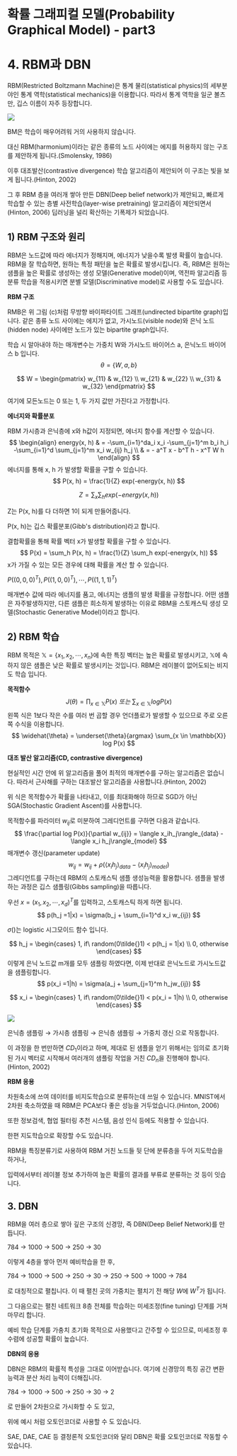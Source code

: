 # 확률 그래피컬 모델(Probability Graphical Model) - part3

# 4. RBM과 DBN

RBM(Restricted Boltzmann Machine)은 통계 물리(statistical physics)의 세부분야인 통계 역학(statistical mechanics)을 이용합니다. 따라서 통계 역학을 일군 볼츠만, 깁스 이름이 자주 등장합니다.





![](https://i.ibb.co/K94zV1R/image.png)

BM은 학습이 매우어려워 거의 사용하지 않습니다.

대신 RBM(harmonium)이라는 같은 종류의 노드 사이에는 에지를 허용하지 않는 구조를 제안하게 됩니다.(Smolensky, 1986)

이후 대조발산(contrastive divergence) 학습 알고리즘이 제안되어 이 구조는 빛을 보게 됩니다.(Hinton, 2002)

그 후 RBM 층을 여러개 쌓아 만든 DBN(Deep belief network)가 제안되고, 빠르게 학습할 수 있는 층별 사전학습(layer-wise pretraining) 알고리즘이 제안되면서(Hinton, 2006) 딥러닝을 널리 확산하는 기폭제가 되었습니다.



## 1) RBM 구조와 원리

RBM은 노드값에 따라 에너지가 정해지며, 에너지가 낮을수록 발생 확률이 높습니다. RBM을 잘 학습하면, 원하는 특정 패턴을 높은 확률로 발생시킵니다. 즉, RBM은 원하는 샘플을 높은 확률로 생성하는 생성 모델(Generative model)이며, 역전파 알고리즘 등 분류 학습을 적용시키면 분별 모델(Discriminative model)로 사용할 수도 있습니다.



**RBM 구조**

RMB은 위 그림 (c)처럼 무방향 바이파타이트 그래프(undirected bipartite graph)입니다. 같은 종류 노드 사이에는 에지가 없고, 가시노드(visible node)와 은닉 노드(hidden node) 사이에만 노드가 있는 bipartite graph입니다.

학습 시 알아내야 하는 매개변수는 가중치 W와 가시노드 바이어스 a, 은닉노드 바이어스 b 입니다.
$$
\theta = \{W, a, b\}
$$

$$
W =
\begin{pmatrix}
w_{11} & w_{12} \\
w_{21} & w_{22} \\
w_{31} & w_{32}
\end{pmatrix}
$$

여기에 모든노드는 0 또는 1, 두 가지 값만 가진다고 가정합니다.



**에너지와 확률분포**

RBM 가시층과 은닉층에 x와 h값이 지정되면, 에너지 함수를 계산할 수 있습니다.
$$
\begin{align}
energy(x, h) & =
-\sum_{i=1}^da_i x_i -\sum_{j=1}^m b_i h_i -\sum_{i=1}^d \sum_{j=1}^m x_i w_{ij} h_j \\
& = - a^T x - b^T h - x^T W h
\end{align}
$$
에너지를 통해 x, h 가 발생할 확률을 구할 수 있습니다.
$$
P(x, h) = \frac{1}{Z} exp(-energy(x, h))
$$

$$
Z = \sum_x \sum_h exp(-energy(x, h))
$$

Z는 P(x, h)를 다 더하면 1이 되게 만들어줍니다.

P(x, h)는 깁스 확률분포(Gibb's distribution)라고 합니다.



결합확률을 통해 확률 벡터 x가 발생할 확률을 구할 수 있습니다.
$$
P(x) = \sum_h P(x, h) = \frac{1}{Z} \sum_h exp(-energy(x, h))
$$
x가 가질 수 있는 모든 경우에 대해 확률을 계산 할 수 있습니다.

$P((0,0,0)^T), P((1,0,0)^T), \cdots, P((1,1,1)^T)$ 

매개변수 값에 따라 에너지를 품고, 에너지는 샘플의 발생 확률을 규정합니다. 어떤 샘플은 자주발생하지만, 다른 샘플은 희소하게 발생하는 이유로 RBM을 스토캐스틱 생성 모델(Stochastic Generative Model)이라고 합니다.



## 2) RBM 학습

RBM 목적은 $\mathbb{X} = \{x_1, x_2, \cdots, x_n\}$에 속한 특징 벡터는 높은 확률로 발생시키고, $\mathbb{X}$에 속하지 않은 샘플은 낮은 확률로 발생시키는 것입니다. RBM은 레이블이 없어도되는 비지도 학습 입니다.



**목적함수**
$$
J(\theta) = \prod_{x \in \mathbb{X}} P(x) \ 또는\  \sum_{x \in \mathbb{X}} log P(x)
$$
왼쪽 식은 1보다 작은 수를 여러 번 곱할 경우 언더플로가 발생할 수 있으므로 주로 오른쪽 수식을 이용합니다.
$$
\widehat{\theta} = \underset{\theta}{argmax} \sum_{x \in \mathbb{X}} log P(x)
$$


**대조 발산 알고리즘(CD, contrastive divergence)**

현실적인 시간 안에 위 알고리즘을 풀어 최적의 매개변수를 구하는 알고리즘은 없습니다. 따라서 근사해를 구하는 대조발산 알고리즘을 사용합니다.(Hinton, 2002)

위 식은 목적함수가 확률을 나타내고, 이를 최대화해야 하므로 SGD가 아닌 SGA(Stochastic Gradient Ascent)를 사용합니다.

목적함수를 파라미터 $w_{ij}$로 미분하여 그레디언트를 구하면 다음과 같습니다.
$$
\frac{\partial log P(x)}{\partial w_{ij}} = \langle x_ih_j\rangle_{data} - \langle x_i h_j\rangle_{model}
$$
매개변수 갱신(parameter update)
$$
w_{ij}= w_{ij} + \rho(\langle x_ih_j\rangle_{data} - \langle x_i h_j\rangle_{model})
$$
그레디언트를 구하는데 RBM의 스토캐스틱 샘플 생성능력을 활용합니다. 샘플을 발생하는 과정은 깁스 샘플링(Gibbs sampling)을 따릅니다.

우선 $x = (x_1, x_2, \cdots, x_d)^T$를 입력하고, 스토캐스틱 하게 하면 됩니다.
$$
p(h_j =1|x) = \sigma(b_j + \sum_{i=1}^d x_i w_{ij})
$$


$\sigma$()는 logistic 시그모이드 함수 입니다.


$$
h_j = \begin{cases}
1, if\ random(0\tilde{}1) < p(h_j = 1|x) \\
0, otherwise
\end{cases}
$$
이렇게 은닉 노드값 m개를 모두 샘플링 하였다면, 이제 반대로 은닉노드로 가시노드값을 샘플링합니다. 
$$
p(x_i =1|h) = \sigma(a_j + \sum_{j=1}^m h_jw_{ij})
$$

$$
x_i = \begin{cases}
1, if\ random(0\tilde{}1) < p(x_i = 1|h) \\
0, otherwise
\end{cases}
$$

![](https://i.ibb.co/yfRdF1k/image.png)

은닉층 샘플링 → 가시층 샘플링 → 은닉층 샘플링 → 가중치 갱신 으로 작동합니다.

이 과정을 한 번만하면 $CD_1$이라고 하며, 제대로 된 샘플을 얻기 위해서는 임의로 초기화된 가시 벡터로 시작해서 여러개의 샘플링 작업을 거친 $CD_n$을 진행해야 합니다. (Hinton, 2002)



**RBM 응용**

차원축소에 쓰여 데이터를 비지도학습으로 분류하는데 쓰일 수 있습니다. MNIST에서 2차원 축소하였을 때 RBM은 PCA보다 좋은 성능을 거두었습니다.(Hinton, 2006)

또한 정보검색, 협업 필터링 추천 시스템, 음성 인식 등에도 적용할 수 있습니다.



한편 지도학습으로 확장할 수도 있습니다. 

RBM을 특징분류기로 사용하여 RBM 거친 노드들 뒷 단에 분류층을 두어 지도학습을 하거나,

입력에서부터 레이블 정보 추가하여 높은 확률의 결과를 부류로 분류하는 것 등이 잇습니다.



## 3. DBN

RBM을 여러 층으로 쌓아 깊은 구조의 신경망, 즉 DBN(Deep Belief Network)를 만듭니다.



784 → 1000 → 500 → 250 → 30

이렇게 4층을 쌓아 먼저 예비학습을 한 후,

784 → 1000 → 500 → 250 → 30 → 250 → 500 → 1000 → 784

로 대칭적으로 펼칩니다. 이 때 펼친 곳의 가중치는 펼치기 전 해당 $W$에 $W^T$가 됩니다.

그 다음으로는 펼친 네트워크 8층 전체를 학습하는 미세조정(fine tuning) 단계를 거쳐 마무리 합니다.

예비 학습 단계를 가충치 초기화 목적으로 사용했다고 간주할 수 있으므로, 미세조정 후 수렴에 성공할 확률이 높습니다.



**DBN의 응용**

DBN은 RBM의 확률적 특성을 그대로 이어받습니다. 여기에 신경망의 특징 공간 변환 능력과 분산 처리 능력이 더해집니다.

784 → 1000 → 500 → 250 → 30 → 2

로 만들어 2차원으로 가시화할 수 도 있고,

위에 예시 처럼 오토인코더로 사용할 수 도 있습니다.

SAE, DAE, CAE 등 결정론적 오토인코더와 달리 DBN은 확률 오토인코더로 작동할 수 있습니다.

